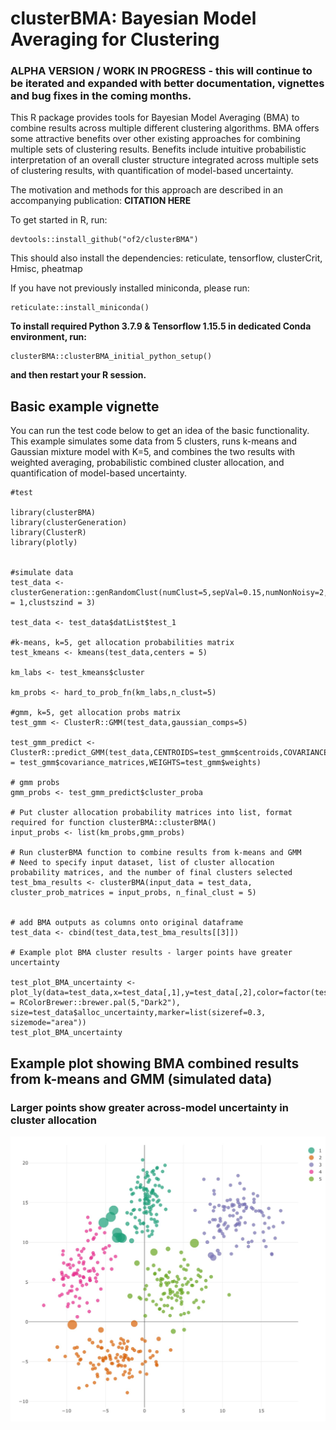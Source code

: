 # clusterBMA: Bayesian Model Averaging for Clustering

### ALPHA VERSION / WORK IN PROGRESS - this will continue to be iterated and expanded with better documentation, vignettes and bug fixes in the coming months.

This R package provides tools for Bayesian Model Averaging (BMA) to combine results across multiple different clustering algorithms. BMA offers some attractive benefits over other existing approaches for combining multiple sets of clustering results. Benefits include intuitive probabilistic interpretation of an overall cluster structure integrated across multiple sets of clustering results, with quantification of model-based uncertainty.

The motivation and methods for this approach are described in an accompanying publication: **CITATION HERE**

To get started in R, run:

```
devtools::install_github("of2/clusterBMA")
```

This should also install the dependencies:
    reticulate,
    tensorflow,
    clusterCrit,
    Hmisc,
    pheatmap

If you have not previously installed miniconda, please run:

```
reticulate::install_miniconda()
```

**To install required Python 3.7.9 & Tensorflow 1.15.5 in dedicated Conda environment, run:**

```
clusterBMA::clusterBMA_initial_python_setup()
```

**and then restart your R session.**



## Basic example vignette

You can run the test code below to get an idea of the basic functionality. This example simulates some data from 5 clusters, runs k-means and Gaussian mixture model with K=5, and combines the two results with weighted averaging, probabilistic combined cluster allocation, and quantification of model-based uncertainty.

```
#test

library(clusterBMA)
library(clusterGeneration)
library(ClusterR)
library(plotly)


#simulate data
test_data <- clusterGeneration::genRandomClust(numClust=5,sepVal=0.15,numNonNoisy=2,numNoisy=0,clustSizes=c(rep(100,5)),numReplicate = 1,clustszind = 3)

test_data <- test_data$datList$test_1

#k-means, k=5, get allocation probabilities matrix
test_kmeans <- kmeans(test_data,centers = 5)

km_labs <- test_kmeans$cluster

km_probs <- hard_to_prob_fn(km_labs,n_clust=5)

#gmm, k=5, get allocation probs matrix
test_gmm <- ClusterR::GMM(test_data,gaussian_comps=5)

test_gmm_predict <- ClusterR::predict_GMM(test_data,CENTROIDS=test_gmm$centroids,COVARIANCE = test_gmm$covariance_matrices,WEIGHTS=test_gmm$weights)

# gmm probs
gmm_probs <- test_gmm_predict$cluster_proba

# Put cluster allocation probability matrices into list, format required for function clusterBMA::clusterBMA()
input_probs <- list(km_probs,gmm_probs)

# Run clusterBMA function to combine results from k-means and GMM
# Need to specify input dataset, list of cluster allocation probability matrices, and the number of final clusters selected
test_bma_results <- clusterBMA(input_data = test_data, cluster_prob_matrices = input_probs, n_final_clust = 5)


# add BMA outputs as columns onto original dataframe
test_data <- cbind(test_data,test_bma_results[[3]])

# Example plot BMA cluster results - larger points have greater uncertainty

test_plot_BMA_uncertainty <- plot_ly(data=test_data,x=test_data[,1],y=test_data[,2],color=factor(test_data$alloc_vector),colors = RColorBrewer::brewer.pal(5,"Dark2"), size=test_data$alloc_uncertainty,marker=list(sizeref=0.3, sizemode="area"))
test_plot_BMA_uncertainty
```
## Example plot showing BMA combined results from k-means and GMM (simulated data)
### Larger points show greater across-model uncertainty in cluster allocation

![Example BMA plot - k-means and GMM combined (simulated data)](https://github.com/of2/clusterBMA/blob/main/example_BMA_plot.png?raw=true)
